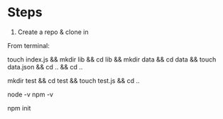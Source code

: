 # Steps

1. Create a repo & clone in

From terminal:

touch index.js && mkdir lib && cd lib && mkdir data && cd data && touch data.json && cd .. && cd ..

mkdir test && cd test && touch test.js && cd ..

node -v
npm -v

npm init


